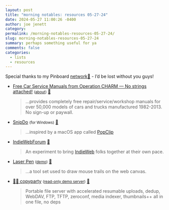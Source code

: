 ```yaml
---
layout: post
title: "morning notables: resources 05-27-24"
date: 2024-05-27 11:00:26 -0400
author: joe jenett
category: 
permalink: /morning-notables-resources-05-27-24/
slug: morning-notables-resources-05-27-24
summary: perhaps something useful for ya
comments: false
categories:
  - lists
  - resources
---
```

<p>
	Special thanks to my Pinboard <a title="viewable by logged in users only" href="https://pinboard.in/u:iwebthings/network/">network📌</a> - I’d be lost without you guys!
</p>
<ul class="links">
	<li><a title="Free Car Service Manuals from Operation CHARM — No strings attached!" href="https://charm.li/">Free Car Service Manuals from Operation CHARM — No strings attached!</a> <small>(<a href="https://charm.li/about.html">about</a>)</small> <a href="https://pinboard.in/u:fileformat">📌</a><blockquote><p>...provides completely free repair/service/workshop manuals for over 50,000 models of cars and trucks manufactured 1982-2013. No sign-up or paywall.</p></blockquote></li>
	<li><a title="A fundamental Text Menu for Windows." href="https://snipdo-app.com/">SnipDo</a> <small>(for Windows)</small> <a href="https://pinboard.in/u:axehandle">📌</a><blockquote><p>...inspired by a macOS app called <a title="paid app" href="https://www.popclip.app/">PopClip</a></p></blockquote></li>
	<li><a title="IndieWebForum" href="https://indiewebforum.eu/">IndieWebForum</a> <a href="https://pinboard.in/u:ramblinggit">📌</a><blockquote><p>An experiment to bring <a href="https://indieweb.org/">IndieWeb</a> folks together at their own pace.</p></blockquote></li>
	<li><a title="GitHub - SilentTiger/laser-pen" href="https://github.com/SilentTiger/laser-pen">Laser Pen</a> <small>(<a href="https://silenttiger.online/laser-pen/">demo</a>)</small> <a href="https://pinboard.in/u:zero1infinity">📌</a><blockquote><p>...a tool set used to draw mouse trails on the web canvas.</p></blockquote></li>
	<li><a title="GitHub - 9001/copyparty" href="https://github.com/9001/copyparty">💾🎉 copyparty</a> <small>(<a href="https://a.ocv.me/pub/demo/">read-only demo server</a>)</small> <a href="https://pinboard.in/u:solari">📌</a><blockquote><p>Portable file server with accelerated resumable uploads, dedup, WebDAV, FTP, TFTP, zeroconf, media indexer, thumbnails++ all in one file, no deps</p></blockquote></li>
</ul>

<a href="https://brid.gy/publish/mastodon"></a>